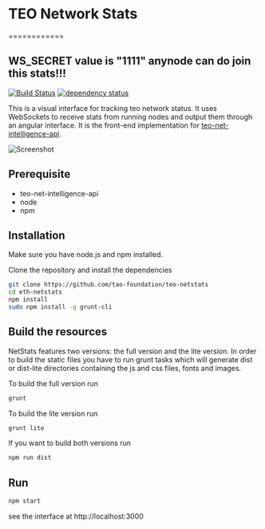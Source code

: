# TEO Network Stats
============

## WS_SECRET value is "1111" anynode can do join this stats!!!



[![Build Status][travis-image]][travis-url] [![dependency status][dep-image]][dep-url]

This is a visual interface for tracking teo network status. It uses WebSockets to receive stats from running nodes and output them through an angular interface. It is the front-end implementation for [teo-net-intelligence-api](https://github.com/tao-foundation/teo-net-intelligence-api).

![Screenshot](https://raw.githubusercontent.com/cubedro/eth-netstats/master/src/images/screenshot.jpg?v=0.0.6 "Screenshot")

## Prerequisite

* teo-net-intelligence-api
* node
* npm

## Installation
Make sure you have node.js and npm installed.

Clone the repository and install the dependencies

```bash
git clone https://github.com/tao-foundation/teo-netstats
cd eth-netstats
npm install
sudo npm install -g grunt-cli
```

## Build the resources
NetStats features two versions: the full version and the lite version. In order to build the static files you have to run grunt tasks which will generate dist or dist-lite directories containing the js and css files, fonts and images.


To build the full version run
```bash
grunt
```

To build the lite version run
```bash
grunt lite
```

If you want to build both versions run
```bash
npm run dist
```

## Run

```bash
npm start
```

see the interface at http://localhost:3000

[travis-image]: https://travis-ci.org/cubedro/eth-netstats.svg
[travis-url]: https://travis-ci.org/cubedro/eth-netstats
[dep-image]: https://david-dm.org/cubedro/eth-netstats.svg
[dep-url]: https://david-dm.org/cubedro/eth-netstats
